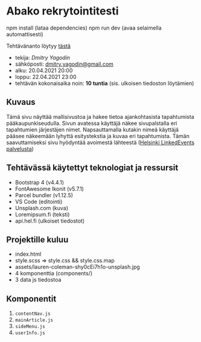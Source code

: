 # Abako rekrytointitesti

npm install (lataa dependencies)
npm run dev (avaa selaimella automattisesti)

Tehtävänanto löytyy [tästä](https://www.abako.fi/rekrytointi/rekry.html)

- tekija: *Dmitry Yagodin*
- sähköposti: dmitry.yagodin@gmail.com
- alku: 20.04.2021 20:00
- loppu: 22.04.2021 23:00
- tehtävän kokonaisaika noin: **10 tuntia** (sis. ulkoisen tiedoston löytämien)

## Kuvaus
Tämä sivu näyttää mallisivustoa ja hakee tietoa ajankohtasista tapahtumista pääkaupunkiseudulla.
Sivun avatessa käyttäjä näkee sivupalstalla eri tapahtumien järjestäjen nimet.
Napsauttamalla kutakin nimeä käyttäjä pääsee näkeemään lyhyttä esitystekstia ja kuvaa eri tapahtumista.
Tämän saavuttamiseksi sivu hyödyntää avoimestä lähteestä ([Helsinki LinkedEvents palvelusta](https://dev.hel.fi/apis/linkedevents))

## Tehtävässä käytettyt teknologiat ja ressursit
- Bootstrap 4 (v4.4.1)
- FontAwesome Ikonit (v5.7.1)
- Parcel bundler (v1.12.5)
- VS Code (editointi)
- Unsplash.com (kuva)
- Loremipsum.fi (teksti)
- api.hel.fi (ulkoiset tiedostot)

## Projektille kuluu
- index.html
- style.scss => style.css && style.css.map
- assets/lauren-coleman-shy0cEi7h1o-unsplash.jpg
- 4 komponenttia (components/)
- 3 data js tiedostoa

## Komponentit
1. `contentNav.js`
2. `mainArticle.js`
3. `sideMenu.js`
4. `userInfo.js`
